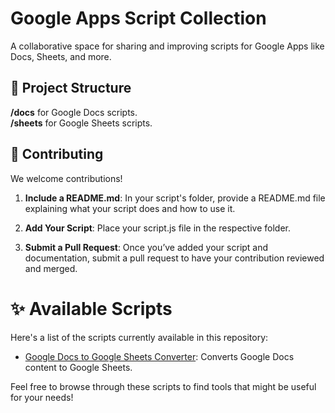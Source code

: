 # Google Apps Script Collection

A collaborative space for sharing and improving scripts for Google Apps like Docs, Sheets, and more.


## 📁 Project Structure

**/docs** for Google Docs scripts.  
**/sheets** for Google Sheets scripts.


## 🤝 Contributing
We welcome contributions! 
  
1. **Include a README.md**: In your script's folder, provide a README.md file explaining what your script does and how to use it.

2. **Add Your Script**: Place your script.js file in the respective folder.

3. **Submit a Pull Request**: Once you’ve added your script and documentation, submit a pull request to have your contribution reviewed and merged.


# ✨ Available Scripts

Here's a list of the scripts currently available in this repository:

- [Google Docs to Google Sheets Converter](./docs/Word2Excel): Converts Google Docs content to Google Sheets.

Feel free to browse through these scripts to find tools that might be useful for your needs!